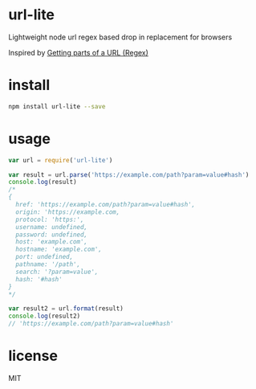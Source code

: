 # url-lite

Lightweight node url regex based drop in replacement for browsers

Inspired by [Getting parts of a URL (Regex)](https://stackoverflow.com/a/24527267)

# install

```sh
npm install url-lite --save
```

# usage

```js
var url = require('url-lite')

var result = url.parse('https://example.com/path?param=value#hash')
console.log(result)
/*
{
  href: 'https://example.com/path?param=value#hash',
  origin: 'https://example.com,
  protocol: 'https:',
  username: undefined,
  password: undefined,
  host: 'example.com',
  hostname: 'example.com',
  port: undefined,
  pathname: '/path',
  search: '?param=value',
  hash: '#hash'
}
*/

var result2 = url.format(result)
console.log(result2)
// 'https://example.com/path?param=value#hash'
```

# license

MIT